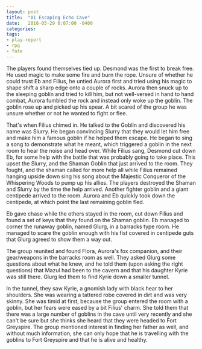 ```yaml
---
layout: post
title:  "01 Escaping Echo Cave"
date:   2016-05-29 6:07:00 -0400 
categories: 
tags: 
- play-report
- rpg
- fate
---
```

The players found themselves tied up. Desmond was the first to break free. He used magic to make some fire and burn the rope. Unsure of whether he could trust Eb and Filius, he untied Aurora first and tried using his magic to shape shift a sharp edge onto a couple of rocks. <!--more-->Aurora then snuck up to the sleeping goblin and tried to kill him, but not well-versed in hand to hand combat, Aurora fumbled the rock and instead only woke up the goblin. The goblin rose up and picked up his spear. A bit scared of the group he was unsure whether or not he wanted to fight or flee.

That's when Filius chimed in. He talked to the Goblin and discovered his name was Slurry. He began convincing Slurry that they would let him free and make him a famous goblin if he helped them escape. He began to sing a song to demonstrate what he meant, which triggered a goblin in the next room to hear the noise and head over. While Filius sang, Desmond cut down Eb, for some help with the battle that was probably going to take place. This upset the Slurry, and the Shaman Goblin that just arrived to the room. They fought, and the shaman called for more help all while Filius remained hanging upside down sing his song about the Majestic Conqueror of the Whispering Woods to pump up his allies. The players destroyed the Shaman and Slurry by the time the help arrived. Another fighter goblin and a giant centipede arrived to the room. Aurora and Eb quickly took down the centipede, at which point the last remaining goblin fled. 

Eb gave chase while the others stayed in the room, cut down Filius and found a set of keys that they found on the Shaman goblin. Eb managed to corner the runaway goblin, named Glurg, in a barracks type room. He managed to scare the goblin enough with his fist covered in centipede guts that Glurg agreed to show them a way out.

The group reunited and found Flora, Aurora's fox companion, and their gear/weapons in the barracks room as well. They asked Glurg some questions about what he knew, and he told them (upon asking the right questions) that Mazul had been to the cavern and that his daughter Kyrie was still there. Glurg led them to find Kyrie down a smaller tunnel. 

In the tunnel, they saw Kyrie, a gnomish lady with black hear to her shoulders. She was wearing a tattered robe covered in dirt and was very skinny. She was timid at first, because the group entered the room with a goblin, but her fears were eased by a bit Filius' charm. She told them that there was a large number of goblins in the cave until very recently and she can't be sure but she thinks she heard that they were headed to Fort Greyspire. The group mentioned interest in finding her father as well, and without much information, she can only hope that he is travelling with the goblins to Fort Greyspire and that he is alive and healthy.
